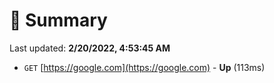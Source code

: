 # 📖 Summary
Last updated: **2/20/2022, 4:53:45 AM**

- `GET` [https://google.com](https://google.com) - **Up** (113ms)
